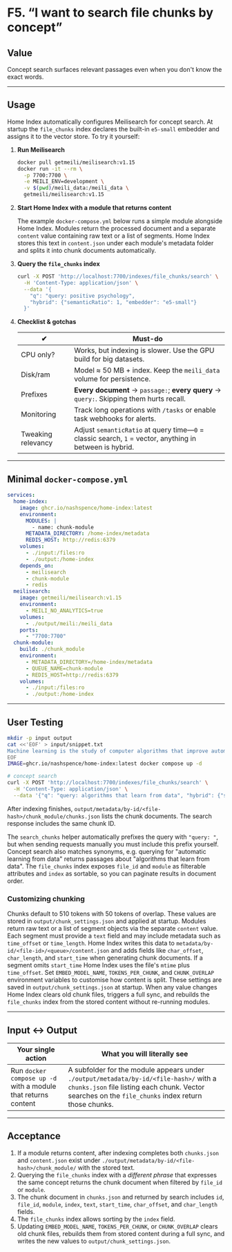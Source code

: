 # F5. “I want to search file chunks by concept”

## Value

Concept search surfaces relevant passages even when you don't know the exact words.

---

## Usage

Home Index automatically configures Meilisearch for concept search. At startup
the `file_chunks` index declares the built-in `e5-small` embedder and assigns it
to the vector store. To try it yourself:

1. **Run Meilisearch**

   ```bash
   docker pull getmeili/meilisearch:v1.15
   docker run -it --rm \
     -p 7700:7700 \
     -e MEILI_ENV=development \
     -v $(pwd)/meili_data:/meili_data \
     getmeili/meilisearch:v1.15
   ```

2. **Start Home Index with a module that returns content**

   The example `docker-compose.yml` below runs a simple module alongside Home
   Index. Modules return the processed document and a separate `content` value
   containing raw text or a list of segments. Home Index stores this text in
   `content.json` under each module's metadata folder and splits it into chunk
   documents automatically.

3. **Query the `file_chunks` index**

   ```bash
   curl -X POST 'http://localhost:7700/indexes/file_chunks/search' \
     -H 'Content-Type: application/json' \
     --data '{
       "q": "query: positive psychology",
       "hybrid": {"semanticRatio": 1, "embedder": "e5-small"}
     }'
   ```

4. **Checklist & gotchas**

   | ✔︎                 | Must-do |
   | ------------------ | ------------------------------------------------------------ |
   | CPU only?          | Works, but indexing is slower. Use the GPU build for big datasets. |
   | Disk/ram           | Model ≈ 50 MB + index. Keep the `meili_data` volume for persistence. |
   | Prefixes           | **Every document** → `passage:`; **every query** → `query:`. Skipping them hurts recall. |
   | Monitoring         | Track long operations with `/tasks` or enable task webhooks for alerts. |
   | Tweaking relevancy | Adjust `semanticRatio` at query time—`0` = classic search, `1` = vector, anything in between is hybrid. |

---

## Minimal `docker-compose.yml`

```yaml
services:
  home-index:
    image: ghcr.io/nashspence/home-index:latest
    environment:
      MODULES: |
        - name: chunk-module
      METADATA_DIRECTORY: /home-index/metadata
      REDIS_HOST: http://redis:6379
    volumes:
      - ./input:/files:ro
      - ./output:/home-index
    depends_on:
      - meilisearch
      - chunk-module
      - redis
  meilisearch:
    image: getmeili/meilisearch:v1.15
    environment:
      - MEILI_NO_ANALYTICS=true
    volumes:
      - ./output/meili:/meili_data
    ports:
      - "7700:7700"
  chunk-module:
    build: ./chunk_module
    environment:
      - METADATA_DIRECTORY=/home-index/metadata
      - QUEUE_NAME=chunk-module
      - REDIS_HOST=http://redis:6379
    volumes:
      - ./input:/files:ro
      - ./output:/home-index
```

---

## User Testing

```bash
mkdir -p input output
cat <<'EOF' > input/snippet.txt
Machine learning is the study of computer algorithms that improve automatically through experience.
EOF
IMAGE=ghcr.io/nashspence/home-index:latest docker compose up -d

# concept search
curl -X POST 'http://localhost:7700/indexes/file_chunks/search' \
  -H 'Content-Type: application/json' \
  --data '{"q": "query: algorithms that learn from data", "hybrid": {"semanticRatio": 1, "embedder": "e5-small"}}'
```

After indexing finishes, `output/metadata/by-id/<file-hash>/chunk_module/chunks.json` lists
the chunk documents. The search response includes the same chunk ID.

The `search_chunks` helper automatically prefixes the query with `"query: "`,
but when sending requests manually you must include this prefix yourself.
Concept search also matches synonyms, e.g. querying for "automatic learning from
data" returns passages about "algorithms that learn from data".
The `file_chunks` index exposes `file_id` and `module` as filterable attributes
and `index` as sortable, so you can paginate results in document order.

### Customizing chunking

Chunks default to 510 tokens with 50 tokens of overlap. These values are stored
in `output/chunk_settings.json` and applied at startup. Modules return raw text
or a list of segment objects via the separate `content` value. Each segment must
provide a `text` field and may include metadata such as `time_offset` or
`time_length`. Home Index writes this data to
`metadata/by-id/<file-id>/<queue>/content.json` and adds fields like
`char_offset`, `char_length`, and `start_time` when generating chunk documents.
If a segment omits `start_time` Home Index uses the file's `mtime` plus
`time_offset`.
Set `EMBED_MODEL_NAME`, `TOKENS_PER_CHUNK`, and `CHUNK_OVERLAP` environment
variables to customise how content is split. These settings are saved in
`output/chunk_settings.json` at startup. When any value changes Home Index
clears old chunk files, triggers a full sync, and rebuilds the `file_chunks`
index from the stored content without re-running modules.

---

## Input ↔ Output

| **Your single action** | **What you will literally see** |
| --- | --- |
| Run `docker compose up -d` with a module that returns content | A subfolder for the module appears under `./output/metadata/by-id/<file-hash>/` with a `chunks.json` file listing each chunk. Vector searches on the `file_chunks` index return those chunks. |

---

## Acceptance

1. If a module returns content, after indexing completes both `chunks.json` and
   `content.json` exist under
   `./output/metadata/by-id/<file-hash>/chunk_module/` with the stored text.
2. Querying the `file_chunks` index with a *different phrase* that expresses the same concept returns the chunk document when filtered by `file_id` or `module`.
3. The chunk document in `chunks.json` and returned by search includes `id`,
   `file_id`, `module`, `index`, `text`, `start_time`, `char_offset`, and
   `char_length` fields.
4. The `file_chunks` index allows sorting by the `index` field.
5. Updating `EMBED_MODEL_NAME`, `TOKENS_PER_CHUNK`, or `CHUNK_OVERLAP` clears
   old chunk files, rebuilds them from stored content during a full sync, and
   writes the new values to `output/chunk_settings.json`.
